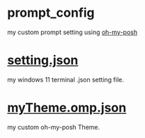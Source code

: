 # prompt_config
my custom prompt setting using
[oh-my-posh](https://github.com/jandedobbeleer/oh-my-posh)

# [setting.json](./settings.json)
my windows 11 terminal .json setting file.

# [myTheme.omp.json](/myTheme.omp.json)
my custom oh-my-posh Theme.
